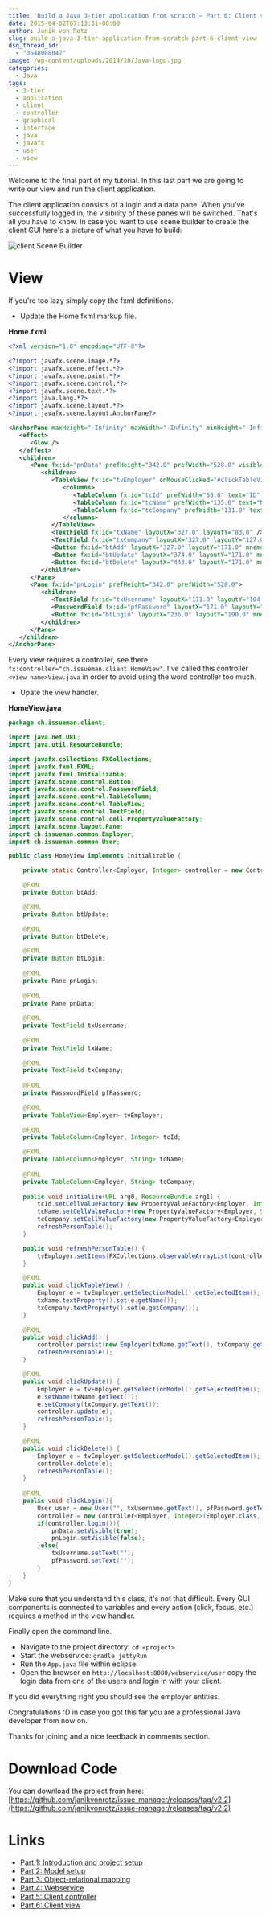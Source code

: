 ```yaml
---
title: 'Build a Java 3-tier application from scratch – Part 6: Client view'
date: 2015-04-02T07:13:31+00:00
author: Janik von Rotz
slug: build-a-java-3-tier-application-from-scratch-part-6-client-view
dsq_thread_id:
  - "3648008847"
image: /wp-content/uploads/2014/10/Java-logo.jpg
categories:
  - Java
tags:
  - 3-tier
  - application
  - client
  - controller
  - graphical
  - interface
  - java
  - javafx
  - user
  - view
---
```

Welcome to the final part of my tutorial. In this last part we are going to write our view and run the client application.

The client application consists of a login and a data pane. When you've successfully logged in, the visibility of these panes will be switched. That's all you have to know. In case you want to use scene builder to create the client GUI here's a picture of what you have to build:
<!--more-->
![client Scene Builder](/wp-content/uploads/2015/03/client-Scene-Builder-1024x305.png)

# View

If you're too lazy simply copy the fxml definitions.

* Update the Home fxml markup file.

**Home.fxml**

```xml
<?xml version="1.0" encoding="UTF-8"?>

<?import javafx.scene.image.*?>
<?import javafx.scene.effect.*?>
<?import javafx.scene.paint.*?>
<?import javafx.scene.control.*?>
<?import javafx.scene.text.*?>
<?import java.lang.*?>
<?import javafx.scene.layout.*?>
<?import javafx.scene.layout.AnchorPane?>

<AnchorPane maxHeight="-Infinity" maxWidth="-Infinity" minHeight="-Infinity" minWidth="-Infinity" prefHeight="342.0" prefWidth="528.0" xmlns="http://javafx.com/javafx/8" xmlns:fx="http://javafx.com/fxml/1" fx:controller="ch.issueman.client.HomeView">
   <effect>
      <Glow />
   </effect>
   <children>
      <Pane fx:id="pnData" prefHeight="342.0" prefWidth="528.0" visible="false">
         <children>
            <TableView fx:id="tvEmployer" onMouseClicked="#clickTableView" prefHeight="342.0" prefWidth="317.0">
               <columns>
                  <TableColumn fx:id="tcId" prefWidth="50.0" text="ID" />
                  <TableColumn fx:id="tcName" prefWidth="135.0" text="Name" />
                  <TableColumn fx:id="tcCompany" prefWidth="131.0" text="Company" />
               </columns>
            </TableView>
            <TextField fx:id="txName" layoutX="327.0" layoutY="83.0" />
            <TextField fx:id="txCompany" layoutX="327.0" layoutY="127.0" />
            <Button fx:id="btAdd" layoutX="327.0" layoutY="171.0" mnemonicParsing="false" onAction="#clickAdd" text="Add" />
            <Button fx:id="btUpdate" layoutX="374.0" layoutY="171.0" mnemonicParsing="false" onAction="#clickUpdate" text="Update" />
            <Button fx:id="btDelete" layoutX="443.0" layoutY="171.0" mnemonicParsing="false" onAction="#clickDelete" text="Delete" />
         </children>
      </Pane>
      <Pane fx:id="pnLogin" prefHeight="342.0" prefWidth="528.0">
         <children>
            <TextField fx:id="txUsername" layoutX="171.0" layoutY="104.0" />
            <PasswordField fx:id="pfPassword" layoutX="171.0" layoutY="140.0" />
            <Button fx:id="btLogin" layoutX="236.0" layoutY="190.0" mnemonicParsing="false" onAction="#clickLogin" text="Login" />
         </children>
      </Pane>
   </children>
</AnchorPane>
```

Every view requires a controller, see there `fx:controller="ch.issueman.client.HomeView"`. I've called this controller `<view name>View.java` in order to avoid using the word controller too much.

* Upate the view handler.

**HomeView.java**

```java
package ch.issueman.client;

import java.net.URL;
import java.util.ResourceBundle;

import javafx.collections.FXCollections;
import javafx.fxml.FXML;
import javafx.fxml.Initializable;
import javafx.scene.control.Button;
import javafx.scene.control.PasswordField;
import javafx.scene.control.TableColumn;
import javafx.scene.control.TableView;
import javafx.scene.control.TextField;
import javafx.scene.control.cell.PropertyValueFactory;
import javafx.scene.layout.Pane;
import ch.issueman.common.Employer;
import ch.issueman.common.User;

public class HomeView implements Initializable {

	private static Controller<Employer, Integer> controller = new Controller<Employer, Integer>(Employer.class, null);

	@FXML
	private Button btAdd;

	@FXML
	private Button btUpdate;

	@FXML
	private Button btDelete;

	@FXML
	private Button btLogin;
	
	@FXML
	private Pane pnLogin;
	
	@FXML
	private Pane pnData;
	
	@FXML
	private TextField txUsername;
	
	@FXML
	private TextField txName;
	
	@FXML
	private TextField txCompany;
	
	@FXML
	private PasswordField pfPassword;
	
	@FXML
	private TableView<Employer> tvEmployer;

	@FXML
	private TableColumn<Employer, Integer> tcId;

	@FXML
	private TableColumn<Employer, String> tcName;
	
	@FXML
	private TableColumn<Employer, String> tcCompany;
	
	public void initialize(URL arg0, ResourceBundle arg1) {
		tcId.setCellValueFactory(new PropertyValueFactory<Employer, Integer>("id"));
		tcName.setCellValueFactory(new PropertyValueFactory<Employer, String>("name"));
		tcCompany.setCellValueFactory(new PropertyValueFactory<Employer, String>("company"));
		refreshPersonTable();
	}

	public void refreshPersonTable() {
		tvEmployer.setItems(FXCollections.observableArrayList(controller.getAll()));
	}

	@FXML
	public void clickTableView() {
		Employer e = tvEmployer.getSelectionModel().getSelectedItem();
		txName.textProperty().set(e.getName());
		txCompany.textProperty().set(e.getCompany());
	}

	@FXML
	public void clickAdd() {
		controller.persist(new Employer(txName.getText(), txCompany.getText()));
		refreshPersonTable();
	}

	@FXML
	public void clickUpdate() {
		Employer e = tvEmployer.getSelectionModel().getSelectedItem();
		e.setName(txName.getText());
		e.setCompany(txCompany.getText());
		controller.update(e);
		refreshPersonTable();
	}

	@FXML
	public void clickDelete() {
		Employer e = tvEmployer.getSelectionModel().getSelectedItem();
		controller.delete(e);
		refreshPersonTable();
	}
	
	@FXML
	public void clickLogin(){
		User user = new User("", txUsername.getText(), pfPassword.getText(), "");
		controller = new Controller<Employer, Integer>(Employer.class, user);
		if(controller.login()){
			pnData.setVisible(true);
			pnLogin.setVisible(false);
		}else{
			txUsername.setText("");
			pfPassword.setText("");
		}
	}
}
```

Make sure that you understand this class, it's not that difficult. Every GUI components is connected to variables and every action (click, focus, etc.) requires a method in the view handler.

Finally open the command line.

* Navigate to the project directory: `cd <project>`
* Start the webservice: `gradle jettyRun`
* Run the `App.java` file within eclipse.
* Open the browser on `http://localhost:8080/webservice/user` copy the login data from one of the users and login in with your client.

If you did everything right you should see the employer entities.

Congratulations :D in case you got this far you are a professional Java developer from now on.

Thanks for joining and a nice feedback in comments section.

# Download Code

You can download the project from here: [https://github.com/janikvonrotz/issue-manager/releases/tag/v2.2](https://github.com/janikvonrotz/issue-manager/releases/tag/v2.2)

# Links

* [Part 1: Introduction and project setup](https://janikvonrotz.ch/2015/03/15/build-a-java-3-tier-application-from-scratch-part-1-introduction-and-project-setup/)
* [Part 2: Model setup](https://janikvonrotz.ch/2015/03/28/build-a-java-3-tier-application-from-scratch-part-2-model-setup/)
* [Part 3: Object-relational mapping](https://janikvonrotz.ch/2015/03/30/build-a-java-3-tier-application-from-scratch-part-3-object-relational-mapping/)
* [Part 4: Webservice](https://janikvonrotz.ch/2015/03/31/build-a-java-3-tier-application-from-scratch-part-4-webservice/)
* [Part 5: Client controller](https://janikvonrotz.ch/2015/04/01/build-a-java-3-tier-application-from-scratch-part-5-client-controller/)
* [Part 6: Client view](https://janikvonrotz.ch/2015/04/02/build-a-java-3-tier-application-from-scratch-part-6-client-view/)